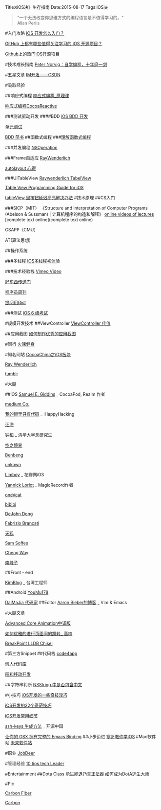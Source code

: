 Title:《iOS决》生存指南
Date:2015-08-17
Tags:iOS决
> “一个无法改变你思维方式的编程语言是不值得学习的。"  
> Allan Perlis

#入门攻略
[iOS 开发怎么入门？](http://www.zhihu.com/question/20264108)

[GitHub 上都有哪些值得关注学习的 iOS 开源项目？](http://www.zhihu.com/question/22914651)

[Github上的热门iOS开源项目](http://www.cocoachina.com/industry/20130607/6358.html)

#技术成长指南
[Peter Norvig：自学编程，十年磨一剑](http://blog.jobbole.com/22905/)

#五星文章
[IM开发——CSDN](http://edu.csdn.net/course/detail/532)

#吸取经验

##响应式编程
[响应式编程_原理课](https://class.coursera.org/reactive-002/lecture)

[响应式编程CocoaReactive](http://www.raywenderlich.com/62796/reactivecocoa-tutorial-pt2)

###测试驱动开发
####BDD
[iOS BDD 开发](http://www.cocoachina.com/industry/20140218/7841.html)

[单元测试](http://blog.csdn.net/colorapp/article/details/47007431)

[BDD 简书](http://www.jianshu.com/p/7e3f197504c1)
##函数式编程
###[理解函数式编程](http://www.cocoachina.com/programmer/20150805/12861.html)

###并发编程
[NSOperation](http://blog.xcodev.com/archives/operation-queue-intro/)

###Frame自适应
[RayWenderlich](http://www.raywenderlich.com/50317/beginning-auto-layout-tutorial-in-ios-7-part-1)

[autolayout 心得](http://www.cocoachina.com/ios/20150422/11632.html)

###UITableView
[Raywenderlich TabelView](http://www.raywenderlich.com/?s=uitableView&cof=FORID%3A10)

[Table View Programming Guide for iOS](https://developer.apple.com/library/prerelease/ios/documentation/UserExperience/Conceptual/TableView_iPhone/AboutTableViewsiPhone/AboutTableViewsiPhone.html#//apple_ref/doc/uid/TP40007451
)

[tableView 里按钮延迟高亮解决办法](http://blog.csdn.net/hyugahinat/article/details/46291813)
#技术原理
##CS入门

###SICP（MIT）
《Structure and Interpretation of Computer Programs (Abelson & Sussman) | 计算机程序的构造和解释》
[online videos of lectures](http://www.swiss.ai.mit.edu/classes/6.001/abelson-sussman-lectures/)
[complete text online](complete text online)

CSAPP（CMU）

AT(算法思想)

##操作系统

###多线程
[iOS多线程初体验](http://mobile.51cto.com/iphone-280299.htm)

###技术经验栈
[Vimeo Video](https://vimeo.com/search?q=iOS)

[好东西传送门](http://memect.com/)

[程序员周刊](http://weekly.manong.io/issues/)

[提问用Gist](https://gist.github.com)

###测试
[iOS 6 级考试](http://blog.sunnyxx.com/2014/03/06/ios_exam_0/)


#规模开发技术
##ViewController
[ViewController 传值](http://www.tuicool.com/articles/uuAv2ia)

##应用截图
[如何制作优秀的应用截图](http://www.cocoachina.com/industry/20140708/9066.html)


#同行
[火辣健身](http://yyny.me)



#知名网站
[CocoaChina之iOS板块](http://www.cocoachina.com/ios/)

[Ray Wenderlich](http://www.raywenderlich.com)

[tumblr](https://www.tumblr.com/dashboard)


#大腿


##iOS
[Samuel E. Giddins](http://segiddins.me/) _ CocoaPod, Realm 作者 

[medium Co.](https://medium.com/ios-os-x-development)

[我的眼里只有代码](http://www.hackinglife.cn/) _ iHappyHacking

[汪海](http://blog.callmewhy.com/)

[钟桓](http://zhonghuan.info) _ 清华大学念研究生


[空之境界](http://supermao.cn/)

[Benbeng](http://benbeng.leanote.com/)

[unkown](http://blog.nswebfrog.com)

[Limboy](http://limboy.me/ios/2014/01/05/ios-rest-client-implementation.html) _ 花瓣网iOS

[Yannick Loriot](http://yannickloriot.com/2012/03/magicalrecord-how-to-make-programming-with-core-data-pleasant/) _ MagicRecord作者

[oneVcat](http://onevcat.com/#blog)

[bibibi](http://bibibi.me)

[DeJohn Dong](http://www.dejohndong.com)

[Fabrizio Brancati](http://www.fabriziobrancati.com)

[天狐](http://www.skyfox.org)

[Sam Soffes](soff.es)

[Cheng Way](http://chengway.in/)

[南峰子](http://southpeak.github.io)


##Front - end

[KimBlog](http://kimix.name/如果沒有自學的能力，還是轉行吧/) _ 台湾工程师

##Android
[YouMu178](http://youmu178.com)

[DaiMaJia 代码家](http://blog.daimajia.com/android-library-collection/)
##Editor
[Aaron Bieber的博客](http://blog.aaronbieber.com) _ Vim & Emacs


#大腿文章

[Advanced Core Animation中译版](http://zsisme.gitbooks.io/ios-/content/index.html)

[如何优雅的进行页面间的跳转_ 高楠](http://gaonan.me/2015/07/23/如何优雅的进行页面间的跳转/#more)

[BreakPoint LLDB Chisel](http://blog.csdn.net/colorapp/article/details/47089549)


#第三方Snippet
##代码栈
[code4app](http://old.code4app.com/ios/iOSSharedViewTransition/54057c24933bf0bb3a8b5385)

[懒人代码库](http://www.lanrenios.com)

[阳和移动开发](http://mobile-open.com)

##字符串判断
[NSString 中是否包含中文](http://blog.csdn.net/shouqiangwei/article/details/23735685)


#小技巧
[iOS开发的一些奇技淫巧](http://www.justzht.com/ioskai-fa-de-xie-qi-qiao-yin-ji/)

[iOS开发的22个奇葩技巧](http://bbs.itcast.cn/thread-51807-1-1.html)

[iOS开发常用细节](http://www.tuicool.com/articles/E7jI322)

[ssh-keys 生成方法](https://git.oschina.net/oschina/git-osc/wikis/帮助#ssh-keys) _ 开源中国

[让你的 OSX 拥有完整的 Emacs Binding](https://ruby-china.org/topics/12479)
##小步迈进
[寒哥教你学iOS](http://www.jianshu.com/p/cb54054d3add)
#Mac软件站
[未来软件站](http://www.orsoon.com/Mac/62084.html)


#职业
[JobDeer](JobDeer.com)


#管理经验
[10 tips tech Leader](http://www.infoq.com/cn/articles/tech-leader-10-tips)


#Entertainment
##Dota Class
[能进能退乃真正法器 如何成为DotA逃生大师
](http://fight.pcgames.com.cn/warcraft/dota/gl/1108/2291302_all.html#content_page_1)

#Pic 

[Carbon Fiber](http://blog.spoongraphics.co.uk/freebies/5-genuine-carbon-fiber-textures-for-photoshop)

[Carbon](http://blog.spoongraphics.co.uk/freebies/5-genuine-carbon-fiber-textures-for-photoshop)
